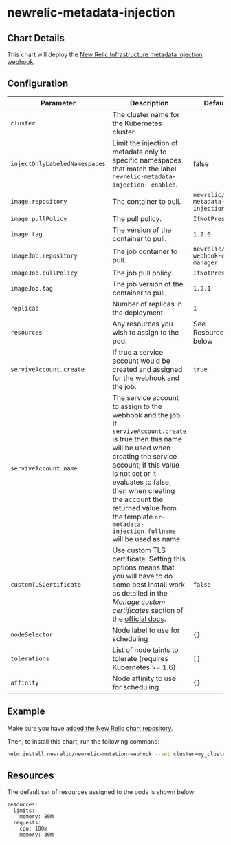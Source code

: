 # newrelic-metadata-injection

## Chart Details

This chart will deploy the [New Relic Infrastructure metadata injection webhook][1].

## Configuration

| Parameter                     | Description                                                  | Default                    |
| ----------------------------- | ------------------------------------------------------------ | -------------------------- |
| `cluster`                     | The cluster name for the Kubernetes cluster.                 |                            |
| `injectOnlyLabeledNamespaces` | Limit the injection of metadata only to specific namespaces that match the label `newrelic-metadata-injection: enabled`. | false |
| `image.repository`            | The container to pull.                                       | `newrelic/k8s-metadata-injection`   |
| `image.pullPolicy`            | The pull policy.                                             | `IfNotPresent`                      |
| `image.tag`                   | The version of the container to pull.                        | `1.2.0`                             |
| `imageJob.repository`         | The job container to pull.                                   | `newrelic/k8s-webhook-cert-manager` |
| `imageJob.pullPolicy`         | The job pull policy.                                         | `IfNotPresent`                      |
| `imageJob.tag`                | The job version of the container to pull.                    | `1.2.1`                             |
| `replicas`                    | Number of replicas in the deployment                         | `1`                                 |
| `resources`                   | Any resources you wish to assign to the pod.                 | See Resources below                 |
| `serviveAccount.create`       | If true a service account would be created and assigned for the webhook and the job. | `true` |
| `serviveAccount.name`         | The service account to assign to the webhook and the job. If `serviveAccount.create` is true then this name will be used when creating the service account; if this value is not set or it evaluates to false, then when creating the account the returned value from the template `nr-metadata-injection.fullname` will be used as name. | |
| `customTLSCertificate`        | Use custom TLS certificate. Setting this options means that you will have to do some post install work as detailed in the *Manage custom certificates* section of the [official docs][1]. | `false` |
| `nodeSelector`                | Node label to use for scheduling                             | `{}`                                |
| `tolerations`                 | List of node taints to tolerate (requires Kubernetes >= 1.6) | `[]`                                |
| `affinity`                    | Node affinity to use for scheduling                          | `{}`                                |

## Example

Make sure you have [added the New Relic chart repository.](../../README.md#installing-charts)

Then, to install this chart, run the following command:

```sh
helm install newrelic/newrelic-mutation-webhook --set cluster=my_cluster_name
```

## Resources

The default set of resources assigned to the pods is shown below:

    resources:
      limits:
        memory: 80M
      requests:
        cpu: 100m
        memory: 30M

[1]: https://docs.newrelic.com/docs/integrations/kubernetes-integration/link-your-applications/link-your-applications-kubernetes#configure-injection
